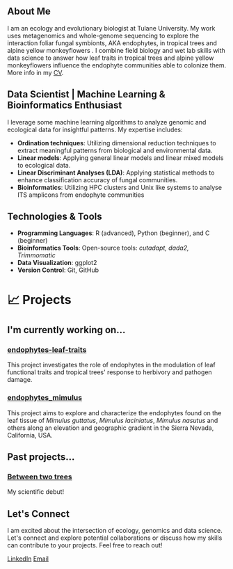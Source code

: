 ## About Me

I am an ecology and evolutionary biologist at Tulane University. My work uses metagenomics and whole-genome sequencing to explore the interaction foliar fungal symbionts, AKA endophytes, in tropical trees and alpine yellow monkeyflowers . I combine field biology and wet lab skills with data science to answer how leaf traits in tropical trees and alpine yellow monkeyflowers influence the endophyte communities able to colonize them.  More info in my [CV](https://github.com/bolivaraponte/CVR_BAR/blob/Main/CVR.pdf).


## Data Scientist | Machine Learning & Bioinformatics Enthusiast

I leverage some machine learning algorithms to analyze genomic and ecological data for insightful patterns. My expertise includes:

- **Ordination techniques**: Utilizing dimensional reduction techniques to extract meaningful patterns from biological and environmental data.
- **Linear models**: Applying general linear models and linear mixed models to ecological data.
- **Linear Discriminant Analyses (LDA)**: Applying statistical methods to enhance classification accuracy of fungal communities.
- **Bioinformatics**: Utilizing HPC clusters and Unix like systems to analyse ITS amplicons from endophyte communities


## Technologies & Tools

- **Programming Languages**: R (advanced), Python (beginner), and C (beginner)
- **Bioinformatics Tools**: Open-source tools: *cutadapt, dada2, Trimmomatic*
- **Data Visualization**: ggplot2
- **Version Control**: Git, GitHub


# 📈 Projects

## I'm currently working on...

### [endophytes-leaf-traits](https://github.com/bolivaraponte/endophyte-leaf-traits)

This project investigates the role of endophytes in the modulation of leaf functional traits and tropical trees'  response to herbivory and pathogen damage.

### [endophytes_mimulus](https://github.com/bolivaraponte/endophytes_mimulus)

This project aims to explore and characterize the endophytes found on the leaf tissue of *Mimulus guttatus*, *Mimulus laciniatus*, *Mimulus nasutus* and others along an elevation and geographic gradient in the Sierra Nevada, California, USA.


## Past projects...

### [Between two trees](https://github.com/bolivaraponte/Between_two_trees)

My scientific debut!

## Let's Connect

I am excited about the intersection of ecology, genomics and data science. Let's connect and explore potential collaborations or discuss how my skills can contribute to your projects. Feel free to reach out!

[LinkedIn](https://www.linkedin.com/in/bolivar-aponte-rolon/)
[Email](mailto:apontebolivar@gmail.com)

